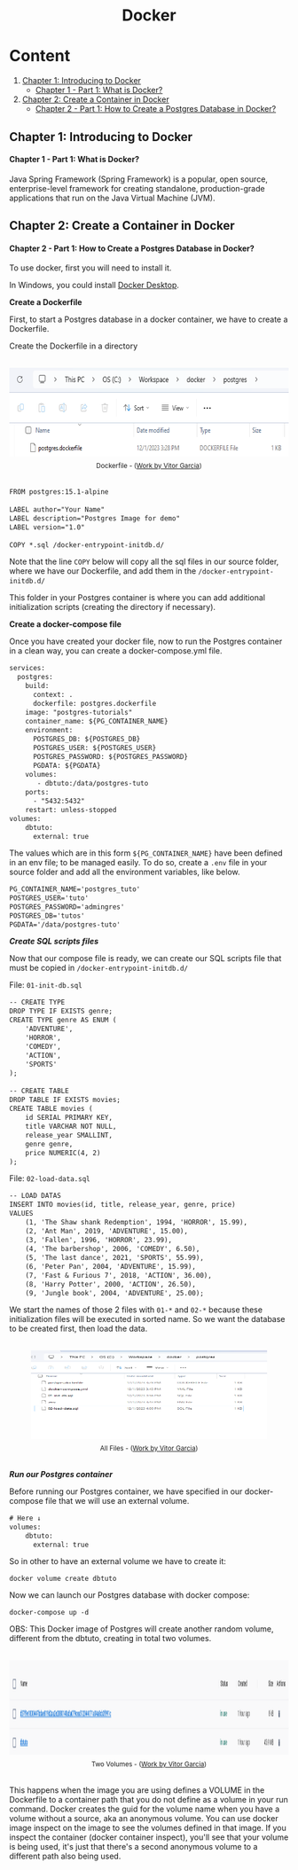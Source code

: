 <h1 align="center"> Docker </h1>

# Content

1. [Chapter 1: Introducing to Docker](#chapter1)
    - [Chapter 1 - Part 1: What is Docker?](#chapter1part1)
2. [Chapter 2: Create a Container in Docker](#chapter2)
    - [Chapter 2 - Part 1: How to Create a Postgres Database in Docker?](#chapter2part1)

## <a name="chapter1"></a>Chapter 1: Introducing to Docker
  
#### <a name="chapter1part1"></a>Chapter 1 - Part 1: What is Docker?

Java Spring Framework (Spring Framework) is a popular, open source, enterprise-level framework for creating standalone, production-grade applications that run on the Java Virtual Machine (JVM).

## <a name="chapter1"></a>Chapter 2: Create a Container in Docker
  
#### <a name="chapter2part1"></a>Chapter 2 - Part 1: How to Create a Postgres Database in Docker?

To use docker, first you will need to install it.

In Windows, you could install [Docker Desktop](https://docs.docker.com/desktop/install/windows-install/).

**Create a Dockerfile**

First, to start a Postgres database in a docker container, we have to create a Dockerfile.

Create the Dockerfile in a directory

<br>

<div align="center"><img src="img/dockerfile-w638-h160.png" width=638 height=160><br><sub>Dockerfile - (<a href='https://github.com/vitorstabile'>Work by Vitor Garcia</a>) </sub></div>

<br>

```
FROM postgres:15.1-alpine

LABEL author="Your Name"
LABEL description="Postgres Image for demo"
LABEL version="1.0"

COPY *.sql /docker-entrypoint-initdb.d/
```

Note that the line ```COPY``` below will copy all the sql files in our source folder, where we have our Dockerfile, and add them in the ```/docker-entrypoint-initdb.d/```

This folder in your Postgres container is where you can add additional initialization scripts (creating the directory if necessary).

**Create a docker-compose file**

Once you have created your docker file, now to run the Postgres container in a clean way, you can create a docker-compose.yml file.

```
services:
  postgres:
    build:
      context: .
      dockerfile: postgres.dockerfile
    image: "postgres-tutorials"
    container_name: ${PG_CONTAINER_NAME}
    environment:
      POSTGRES_DB: ${POSTGRES_DB}
      POSTGRES_USER: ${POSTGRES_USER}
      POSTGRES_PASSWORD: ${POSTGRES_PASSWORD}
      PGDATA: ${PGDATA}
    volumes:
       - dbtuto:/data/postgres-tuto
    ports:
      - "5432:5432"
    restart: unless-stopped
volumes:
    dbtuto:
      external: true
```

The values which are in this form ```${PG_CONTAINER_NAME}``` have been defined in an env file; to be managed easily. To do so, create a ```.env``` file in your source folder and add all the environment variables, like below.

```
PG_CONTAINER_NAME='postgres_tuto'
POSTGRES_USER='tuto'
POSTGRES_PASSWORD='admingres'
POSTGRES_DB='tutos'
PGDATA='/data/postgres-tuto'
```

***Create SQL scripts files***

Now that our compose file is ready, we can create our SQL scripts file that must be copied in ```/docker-entrypoint-initdb.d/```

File: ```01-init-db.sql```

```
-- CREATE TYPE
DROP TYPE IF EXISTS genre;
CREATE TYPE genre AS ENUM (
    'ADVENTURE',
    'HORROR',
    'COMEDY',
    'ACTION',
    'SPORTS'
);

-- CREATE TABLE
DROP TABLE IF EXISTS movies;
CREATE TABLE movies (
    id SERIAL PRIMARY KEY,
    title VARCHAR NOT NULL,
    release_year SMALLINT,
    genre genre,
    price NUMERIC(4, 2)
);
```

File: ```02-load-data.sql```

```
-- LOAD DATAS
INSERT INTO movies(id, title, release_year, genre, price)
VALUES
    (1, 'The Shaw shank Redemption', 1994, 'HORROR', 15.99),
    (2, 'Ant Man', 2019, 'ADVENTURE', 15.00),
    (3, 'Fallen', 1996, 'HORROR', 23.99),
    (4, 'The barbershop', 2006, 'COMEDY', 6.50),
    (5, 'The last dance', 2021, 'SPORTS', 55.99),
    (6, 'Peter Pan', 2004, 'ADVENTURE', 15.99),
    (7, 'Fast & Furious 7', 2018, 'ACTION', 36.00),
    (8, 'Harry Potter', 2000, 'ACTION', 26.50),
    (9, 'Jungle book', 2004, 'ADVENTURE', 25.00);
```

We start the names of those 2 files with ```01-*``` and ```02-*``` because these initialization files will be executed in sorted name. So we want the database to be created first, then load the data.

<br>

<div align="center"><img src="img/dockercompose_env-w675-h426.png" width=426 height=160><br><sub>All Files - (<a href='https://github.com/vitorstabile'>Work by Vitor Garcia</a>) </sub></div>

<br>

***Run our Postgres container***

Before running our Postgres container, we have specified in our docker-compose file that we will use an external volume.

```
# Here ↓
volumes:
    dbtuto:
      external: true
```

So in other to have an external volume we have to create it:

```
docker volume create dbtuto
```

Now we can launch our Postgres database with docker compose:

```
docker-compose up -d
```


OBS: This Docker image of Postgres will create another random volume, different from the dbtuto, creating in total two volumes. 


<br>

<div align="center"><img src="img/volumes-w1590-h171.png" width=1590 height=171><br><sub>Two Volumes - (<a href='https://github.com/vitorstabile'>Work by Vitor Garcia</a>) </sub></div>

<br>

This happens when the image you are using defines a VOLUME in the Dockerfile to a container path that you do not define as a volume in your run command. Docker creates the guid for the volume name when you have a volume without a source, aka an anonymous volume. You can use docker image inspect on the image to see the volumes defined in that image. If you inspect the container (docker container inspect), you'll see that your volume is being used, it's just that there's a second anonymous volume to a different path also being used.
